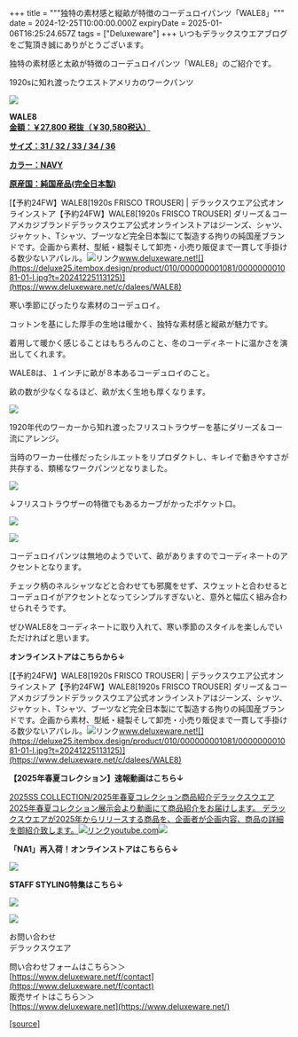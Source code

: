 +++
title = """独特の素材感と縦畝が特徴のコーデュロイパンツ「WALE8」"""
date = 2024-12-25T10:00:00.000Z
expiryDate = 2025-01-06T16:25:24.657Z
tags = ["Deluxeware"]
+++
いつもデラックスウエアブログをご覧頂き誠にありがとうございます。

独特の素材感と太畝が特徴のコーデュロイパンツ「WALE8」のご紹介です。

1920sに知れ渡ったウエストアメリカのワークパンツ

[![](https://stat.ameba.jp/user_images/20241225/15/deluxeware/97/aa/j/o0800080015525520139.jpg)](https://stat.ameba.jp/user_images/20241225/15/deluxeware/97/aa/j/o0800080015525520139.jpg)

**WALE8**  
**[金額：￥27,800 税抜（￥30,580税込）](https://www.deluxeware.net/c/dalees/WALE8)**

**[サイズ：31 / 32 / 33 / 34 / 36](https://www.deluxeware.net/c/dalees/WALE8)**

**[カラー：NAVY](https://www.deluxeware.net/c/dalees/WALE8)**

**[原産国：純国産品(完全日本製)](https://www.deluxeware.net/c/dalees/WALE8)**

[【予約24FW】WALE8\[1920s FRISCO TROUSER\] | デラックスウエア公式オンラインストア【予約24FW】WALE8\[1920s FRISCO TROUSER\] ダリーズ＆コー アメカジブランドデラックスウエア公式オンラインストアはジーンズ、シャツ、ジャケット、Tシャツ、ブーツなど完全日本製にて製造する拘りの純国産ブランドです。企画から素材、型紙・縫製そして卸売・小売り販促まで一貫して手掛ける数少ないアパレル。![リンク](https://c.stat100.ameba.jp/ameblo/symbols/v3.20.0/svg/gray/editor_link.svg)www.deluxeware.net![](https://deluxe25.itembox.design/product/010/000000001081/000000001081-01-l.jpg?t=20241225113125)](https://www.deluxeware.net/c/dalees/WALE8)

寒い季節にぴったりな素材のコーデュロイ。

コットンを基にした厚手の生地は暖かく、独特な素材感と縦畝が魅力です。

着用して暖かく感じることはもちろんのこと、冬のコーディネートに温かさを演出してくれます。

WALE8は、１インチに畝が８本あるコーデュロイのこと。

畝の数が少なくなるほど、畝が太く生地も厚くなります。

[![](https://stat.ameba.jp/user_images/20241225/16/deluxeware/2d/02/j/o0800080015525527411.jpg)](https://stat.ameba.jp/user_images/20241225/16/deluxeware/2d/02/j/o0800080015525527411.jpg)

1920年代のワーカーから知れ渡ったフリスコトラウザーを基にダリーズ＆コー流にアレンジ。

当時のワーカー仕様だったシルエットをリプロダクトし、キレイで動きやすさが共存する、類稀なワークパンツとなりました。

[![](https://stat.ameba.jp/user_images/20241225/16/deluxeware/10/71/j/o0800080015525528607.jpg)](https://stat.ameba.jp/user_images/20241225/16/deluxeware/10/71/j/o0800080015525528607.jpg)

↓フリスコトラウザーの特徴でもあるカーブがかったポケット口。

[![](https://stat.ameba.jp/user_images/20241225/16/deluxeware/89/b0/j/o0800080015525527052.jpg)](https://stat.ameba.jp/user_images/20241225/16/deluxeware/89/b0/j/o0800080015525527052.jpg)

[![](https://stat.ameba.jp/user_images/20241212/17/deluxeware/c6/27/j/o0800080015520694551.jpg)](https://stat.ameba.jp/user_images/20241212/17/deluxeware/c6/27/j/o0800080015520694551.jpg)

コーデュロイパンツは無地のようでいて、畝がありますのでコーディネートのアクセントとなります。

チェック柄のネルシャツなどと合わせても邪魔をせず、スウェットと合わせるとコーデュロイがアクセントとなってシンプルすぎないと、意外と幅広く組み合わせられそうです。

ぜひWALE8をコーディネートに取り入れて、寒い季節のスタイルを楽しんでいただければと思います。

**オンラインストアはこちらから↓**

[【予約24FW】WALE8\[1920s FRISCO TROUSER\] | デラックスウエア公式オンラインストア【予約24FW】WALE8\[1920s FRISCO TROUSER\] ダリーズ＆コー アメカジブランドデラックスウエア公式オンラインストアはジーンズ、シャツ、ジャケット、Tシャツ、ブーツなど完全日本製にて製造する拘りの純国産ブランドです。企画から素材、型紙・縫製そして卸売・小売り販促まで一貫して手掛ける数少ないアパレル。![リンク](https://c.stat100.ameba.jp/ameblo/symbols/v3.20.0/svg/gray/editor_link.svg)www.deluxeware.net![](https://deluxe25.itembox.design/product/010/000000001081/000000001081-01-l.jpg?t=20241225113125)](https://www.deluxeware.net/c/dalees/WALE8)

**【2025年春夏コレクション】速報動画はこちら↓**

[2025SS COLLECTION/2025年春夏コレクション商品紹介デラックスウエア2025年春夏コレクション展示会より動画にて商品紹介をお届けします。 デラックスウエアが2025年からリリースする商品を、企画者が企画内容、商品の詳細を御紹介致します。![リンク](https://c.stat100.ameba.jp/ameblo/symbols/v3.20.0/svg/gray/editor_link.svg)youtube.com![](https://i.ytimg.com/vi/A71qJSd2lh4/hqdefault.jpg?sqp=-oaymwEXCOADEI4CSFryq4qpAwkIARUAAIhCGAE=&rs=AOn4CLAjvDtZHCLmch_wfz5qqtOMUoi28A&days_since_epoch=20082)](https://youtube.com/playlist?list=PLmcuUjZ67rhnclr762_W-zDg7FyyrNvqF&si=zxQdtUX_mgfBhWLW)

**「NA1」再入荷！オンラインストアはこちらら↓**

[![](https://stat.ameba.jp/user_images/20241224/10/deluxeware/90/fc/j/o1200050015524983776.jpg?caw=800)](https://www.deluxeware.net/c/dalees/NA1)

**STAFF STYLING特集はこちら↓**

[![](https://stat.ameba.jp/user_images/20241205/11/deluxeware/42/a2/j/o1200050015517935293.jpg?caw=800)](https://www.deluxeware.net/f/styling)

[![](https://stat.ameba.jp/user_images/20240315/15/deluxeware/04/7f/j/o0800026015413271803.jpg?caw=800)](https://www.instagram.com/deluxeware/?hl=ja)

お問い合わせ  
デラックスウエア

問い合わせフォームはこちら＞＞  
[https://www.deluxeware.net/f/contact](https://www.deluxeware.net/f/contact)  
販売サイトはこちら＞＞  
[https://www.deluxeware.net](https://www.deluxeware.net/)

[[source]](https://ameblo.jp/deluxeware/entry-12879943214.html)
